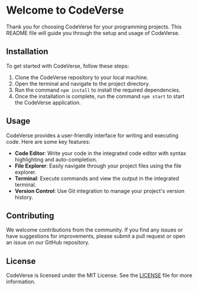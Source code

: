 # Welcome to CodeVerse

Thank you for choosing CodeVerse for your programming projects. This README file will guide you through the setup and usage of CodeVerse.

## Installation

To get started with CodeVerse, follow these steps:

1. Clone the CodeVerse repository to your local machine.
2. Open the terminal and navigate to the project directory.
3. Run the command `npm install` to install the required dependencies.
4. Once the installation is complete, run the command `npm start` to start the CodeVerse application.

## Usage

CodeVerse provides a user-friendly interface for writing and executing code. Here are some key features:

- **Code Editor**: Write your code in the integrated code editor with syntax highlighting and auto-completion.
- **File Explorer**: Easily navigate through your project files using the file explorer.
- **Terminal**: Execute commands and view the output in the integrated terminal.
- **Version Control**: Use Git integration to manage your project's version history.

## Contributing

We welcome contributions from the community. If you find any issues or have suggestions for improvements, please submit a pull request or open an issue on our GitHub repository.

## License

CodeVerse is licensed under the MIT License. See the [LICENSE](./LICENSE) file for more information.


